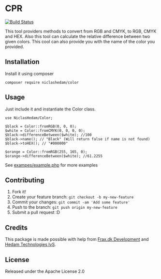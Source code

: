 # CPR
[![Build Status](https://travis-ci.org/NiclasHedam/color.svg?branch=master)](https://travis-ci.org/NiclasHedam/color)

This tool providers methods to convert from RGB and CMYK, to RGB, CMYK and HEX.
Also this tool can calculate the relative difference between two given colors.
This cool can also provide you with the name of the color you provided.

## Installation

Install it using composer

`composer require niclashedam/color`

## Usage

Just include it and instantiate the Color class.


```
use NiclasHedam/Color;

$black = Color::fromRGB(0, 0, 0);
$white = Color::fromCMYK(0, 0, 0, 0);
$black->differenceBetween($white); //100
$black->name(); // "Black" (Will return false if name is not found)
$black->toHEX(); // "#000000"

$orange = Color::fromRGB(255, 165, 0);
$orange->differenceBetween($white); //61.2255

```

See [exampes/example.php](examples/example.php) for more examples

## Contributing

1. Fork it!
2. Create your feature branch: `git checkout -b my-new-feature`
3. Commit your changes: `git commit -am 'Add some feature'`
4. Push to the branch: `git push origin my-new-feature`
5. Submit a pull request :D

## Credits

This package is made possible with help from [Frax.dk Development](https://frax.dk) and [Hedam Technologies IvS](https://hedam.org).

## License

Released under the Apache License 2.0
